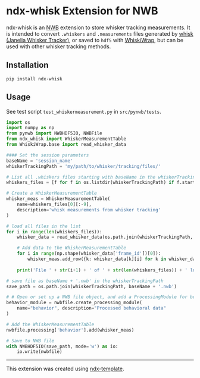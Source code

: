 # ndx-whisk Extension for NWB

ndx-whisk is an [NWB](https://www.nwb.org/) extension to store whisker tracking measurements. It is intended to convert `.whiskers` and `.measurements` files generated by [whisk (Janelia Whisker Tracker)](https://github.com/nclack/whisk/), or saved to `hdf5` with [WhiskiWrap](https://github.com/cxrodgers/WhiskiWrap), but can be used with other whisker tracking methods.

## Installation

`pip install ndx-whisk`

## Usage

See test script `test_whiskermeasurement.py` in `src/pynwb/tests`.  

```python
import os
import numpy as np
from pynwb import NWBHDF5IO, NWBFile
from ndx_whisk import WhiskerMeasurementTable
from WhiskiWrap.base import read_whisker_data

#### Set the session parameters
baseName = 'session_name'
whiskerTrackingPath = 'my/path/to/whisker/tracking/files/'

# List all .whiskers files starting with baseName in the whiskerTrackingPath
whiskers_files = [f for f in os.listdir(whiskerTrackingPath) if f.startswith(baseName) and f.endswith('.whiskers')]

# Create a WhiskerMeasurementTable
whisker_meas = WhiskerMeasurementTable(
    name=whiskers_files[0][:-9],
    description='whisk measurements from whisker tracking'
)

# load all files in the list
for i in range(len(whiskers_files)):
    whisker_data = read_whisker_data(os.path.join(whiskerTrackingPath, whiskers_files[i]))

    # Add data to the WhiskerMeasurementTable
    for i in range(np.shape(whisker_data['frame_id'])[0]):
        whisker_meas.add_row({k: whisker_data[k][i] for k in whisker_data.keys()})
        
    print('File ' + str(i+1) + ' of ' + str(len(whiskers_files)) + ' loaded.') 

# save file as baseName + '.nwb' in the whiskerTrackingPath 
save_path = os.path.join(whiskerTrackingPath, baseName + '.nwb') 

# # Open or set up a NWB file object, and add a ProcessingModule for behavioral data
behavior_module = nwbfile.create_processing_module(
    name="behavior", description="Processed behavioral data"
)

# Add the WhiskerMeasurementTable
nwbfile.processing['behavior'].add(whisker_meas)

# Save to NWB file
with NWBHDF5IO(save_path, mode='w') as io:
    io.write(nwbfile)
```

---
This extension was created using [ndx-template](https://github.com/nwb-extensions/ndx-template).
